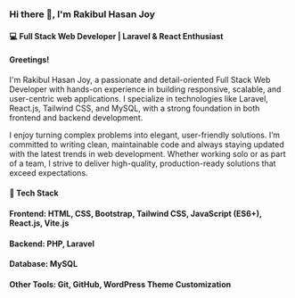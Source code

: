 ### Hi there 👋, I'm Rakibul Hasan Joy
#### 💻 Full Stack Web Developer | Laravel & React Enthusiast
#### Greetings!
I'm Rakibul Hasan Joy, a passionate and detail-oriented Full Stack Web Developer with hands-on experience in building responsive, scalable, and user-centric web applications. I specialize in technologies like Laravel, React.js, Tailwind CSS, and MySQL, with a strong foundation in both frontend and backend development.

I enjoy turning complex problems into elegant, user-friendly solutions. I’m committed to writing clean, maintainable code and always staying updated with the latest trends in web development. Whether working solo or as part of a team, I strive to deliver high-quality, production-ready solutions that exceed expectations.

#### 🚀 Tech Stack
#### Frontend: HTML, CSS, Bootstrap, Tailwind CSS, JavaScript (ES6+), React.js, Vite.js
#### Backend: PHP, Laravel
#### Database: MySQL
#### Other Tools: Git, GitHub, WordPress Theme Customization
